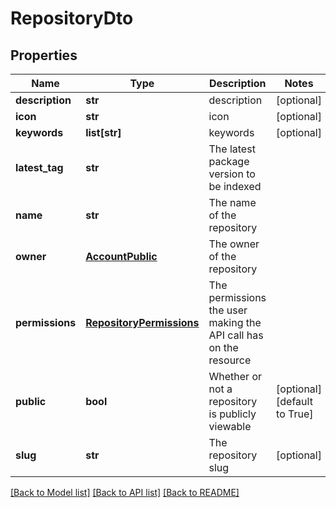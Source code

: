 # RepositoryDto

## Properties
Name | Type | Description | Notes
------------ | ------------- | ------------- | -------------
**description** | **str** | description | [optional] 
**icon** | **str** | icon | [optional] 
**keywords** | **list[str]** | keywords | [optional] 
**latest_tag** | **str** | The latest package version to be indexed | 
**name** | **str** | The name of the repository | 
**owner** | [**AccountPublic**](AccountPublic.md) | The owner of the repository | 
**permissions** | [**RepositoryPermissions**](RepositoryPermissions.md) | The permissions the user making the API call has on the resource | 
**public** | **bool** | Whether or not a repository is publicly viewable | [optional] [default to True]
**slug** | **str** | The repository slug | [optional] 

[[Back to Model list]](../README.md#documentation-for-models) [[Back to API list]](../README.md#documentation-for-api-endpoints) [[Back to README]](../README.md)


